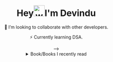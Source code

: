<!--Hello Welcome to my README.md-->
<!--Feel free to make this your own but dont use my data ;) -->


<div align="center">

<h1 align="center">Hey<img alt="wave" src="https://emojis.slackmojis.com/emojis/images/1536351075/4594/blob-wave.gif?1536351075" width="35">I'm Devindu  </h1>


<!--🌱 I’m currently learning Machine Learning.<br> -->
👯 I’m looking to collaborate with other developers.<br>
<!-- 🥅 2023 Goals: Be Productive and eat Healthy.<br> -->
⚡ Currently learning DSA.
  
<!-- <img src="banner2.gif">
<!--Github stats:START-->
<!-- <p>&nbsp;<img align="center" src="https://github-readme-stats.vercel.app/api?username=devindudh&show_icons=true&locale=en" alt="devindudh" /></p> --> -->
<!--Github stats:END-->
<!-- <div align='left'> -->
<details>
<summary>Book/Books I recently read</summary>

  
  <!-- GOODREADS-LIST:START -->
- [Ice Cold (Rizzoli & Isles, #8)](https://www.goodreads.com/review/show/4279739567?utm_medium=api&utm_source=rss) by Tess Gerritsen (⭐️4.15)
- [The Keepsake (Rizzoli & Isles, #7)](https://www.goodreads.com/review/show/4269496834?utm_medium=api&utm_source=rss) by Tess Gerritsen (⭐️4.1)
- [The Mephisto Club (Rizzoli & Isles, #6)](https://www.goodreads.com/review/show/4261152272?utm_medium=api&utm_source=rss) by Tess Gerritsen (⭐️4.02)
- [Vanish (Rizzoli &amp; Isles, #5)](https://www.goodreads.com/review/show/4255921872?utm_medium=api&utm_source=rss) by Tess Gerritsen (⭐️4.11)
- [Body Double (Rizzoli & Isles, #4)](https://www.goodreads.com/review/show/4245909477?utm_medium=api&utm_source=rss) by Tess Gerritsen (⭐️4.17)
- [The Sinner (Rizzoli & Isles, #3)](https://www.goodreads.com/review/show/4213008273?utm_medium=api&utm_source=rss) by Tess Gerritsen (⭐️4.13)
- [The Apprentice (Rizzoli & Isles, #2)](https://www.goodreads.com/review/show/4183711271?utm_medium=api&utm_source=rss) by Tess Gerritsen (⭐️4.14)
- [Digital Fortress](https://www.goodreads.com/review/show/4110472691?utm_medium=api&utm_source=rss) by Dan Brown (⭐️3.69)
- [Today Matters: 12 Daily Practices to Guarantee Tomorrow's Success](https://www.goodreads.com/review/show/3989332267?utm_medium=api&utm_source=rss) by John C. Maxwell (⭐️4.2)
- [The Vendor of Sweets](https://www.goodreads.com/review/show/3754330300?utm_medium=api&utm_source=rss) by R.K. Narayan (⭐️3.81)
<!-- GOODREADS-LIST:END -->

</details>

</div>

